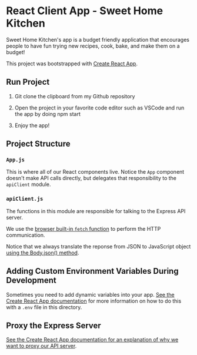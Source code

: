 # React Client App - Sweet Home Kitchen

Sweet Home Kitchen's app is a budget friendly application that encourages people to have fun trying new recipes, cook, bake, and make them on a budget!

This project was bootstrapped with [Create React
App](https://github.com/facebook/create-react-app).

## Run Project

1. Git clone the clipboard from my Github repository

2. Open the project in your favorite code editor such as VSCode and run the app by doing npm start

3. Enjoy the app!

## Project Structure

### `App.js`

This is where all of our React components live. Notice the `App` component
doesn't make API calls directly, but delegates that responsibility to the
`apiClient` module.

### `apiClient.js`

The functions in this module are responsible for talking to the Express API
server.

We use the [browser built-in `fetch` function][fetch] to perform the HTTP
communication.

Notice that we always translate the reponse from JSON to JavaScript object
[using the Body.json() method][response.json].

## Adding Custom Environment Variables During Development

Sometimes you need to add dynamic variables into your app. [See the Create
React App documentation][cra-envvar] for more information on how to do this
with a `.env` file in this directory.

## Proxy the Express Server

[See the Create React App documentation for an explanation of why we want to
proxy our API server][cra-proxy].

[cra-envvar]: https://create-react-app.dev/docs/adding-custom-environment-variables/
[cra-proxy]: https://create-react-app.dev/docs/proxying-api-requests-in-development/
[fetch]: https://developer.mozilla.org/en-US/docs/Web/API/Fetch_API/Using_Fetch
[response.json]: https://developer.mozilla.org/en-US/docs/Web/API/Body/json
